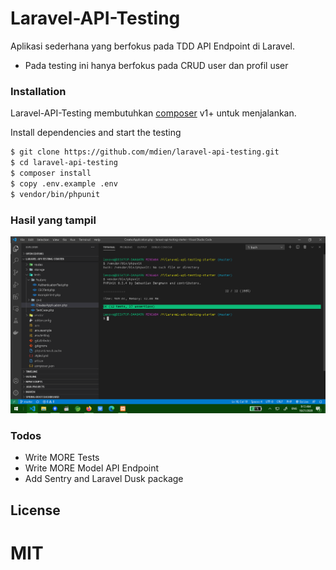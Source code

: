 # Laravel-API-Testing

Aplikasi sederhana yang berfokus pada TDD API Endpoint di Laravel.

-   Pada testing ini hanya berfokus pada CRUD user dan profil user

### Installation

Laravel-API-Testing membutuhkan [composer](https://getcomposer.org/) v1+ untuk menjalankan.

Install dependencies and start the testing

```sh
$ git clone https://github.com/mdien/laravel-api-testing.git
$ cd laravel-api-testing
$ composer install
$ copy .env.example .env
$ vendor/bin/phpunit
```

### Hasil yang tampil

![gambar_hasil](<https://github.com/mdien/laravel-api-testing/blob/master/image/Screenshot%20(453).png>)

### Todos

-   Write MORE Tests
-   Write MORE Model API Endpoint
-   Add Sentry and Laravel Dusk package

## License

# MIT
